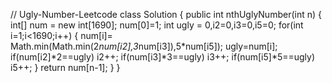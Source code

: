 // Ugly-Number-Leetcode
class Solution
{
    public int nthUglyNumber(int n)
    {
        int[] num = new int[1690];
        num[0]=1;
        int ugly = 0,i2=0,i3=0,i5=0;
        for(int i=1;i<1690;i++)
        {
            num[i]= Math.min(Math.min(2*num[i2],3*num[i3]),5*num[i5]);
            ugly=num[i];
            if(num[i2]*2==ugly)
            i2++;
            if(num[i3]*3==ugly)
            i3++;
            if(num[i5]*5==ugly)
            i5++;
        }
            return num[n-1];
    }
}

